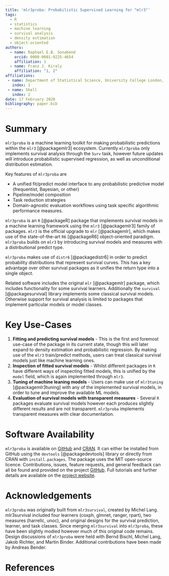 ```yaml
---
title: 'mlr3proba: Probabilistic Supervised Learning for "mlr3"'
tags:
  - R
  - statistics
  - machine learning
  - survival analysis
  - density estimation
  - object-oriented
authors:
  - name: Raphael E.B. Sonabend
    orcid: 0000-0001-9225-4654
    affiliation: 1
  - name: Franz J. Kiraly
    affiliation: "1, 2"
affiliations:
 - name: Department of Statistical Science, University College London, Gower Street, London WC1E 6BT, United Kingdom
   index: 1
 - name: Shell
   index: 2
date: 17 February 2020
bibliography: paper.bib
---
```


# Summary

`mlr3proba` is a machine learning toolkit for making probabilistic predictions within the `mlr3` [@packagemlr3] ecosystem. Currently `mlr3proba` only implements survival analysis through the `Surv` task, however future updates will introduce probabilistic supervised regression, as well as unconditional distribution estimation.

Key features of `mlr3proba` are

* A unified fit/predict model interface to any probabilistic predictive model (frequentist, Bayesian, or other)
* Pipeline/model composition
* Task reduction strategies
* Domain-agnostic evaluation workflows using task specific algorithmic performance measures.

`mlr3proba` is an `R` [@packageR] package that implements survival models in a machine learning framework using the `mlr3` [@packagemlr3] family of packages. `mlr3` is the official upgrade to `mlr` [@packagemlr], which makes use of the state-of-the-art `R6` [@packageR6] object-oriented paradigm. `mlr3proba` builds on `mlr3` by introducing survival models and measures with a distributional predict type.

`mlr3proba`  makes use of `distr6` [@packagedistr6] in order to predict probability distributions that represent survival curves. This has a key advantage over other survival packages as it unifies the return type into a single object. 

Related software includes the original `mlr` [@packagemlr] package, which includes functionality for some survival learners. Additionally the `survival` [@packagesurvival] library implements some classical survival models. Otherwise support for survival analysis is limited to packages that implement particular models or model classes.

# Key Use-Cases

1. **Fitting and predicting survival models** - This is the first and foremost use-case of the package in its current state, though this will later expand to density estimation and probabilistic regression. By making use of the `mlr3` train/predict methods, users can treat classical survival models just like machine learning ones.
2. **Inspection of fitted survival models** - Whilst different packages in `R` have different ways of inspecting fitted models, this is unified by the `model` field, which is again implemented through `mlr3`.
3. **Tuning of machine leaning models** - Users can make use of `mlr3tuning` [@packagemlr3tuning] with any of the implemented survival models, in order to tune and improve the available ML models.
4. **Evaluation of survival models with transparent measures** - Several `R` packages evaluate survival models however each produces slightly different results and are not transparent. `mlr3proba` implements transparent measures with clear documentation.

# Software Availability

`mlr3proba` is available on [GitHub](https://github.com/mlr-org/mlr3proba) and [CRAN](https://CRAN.R-project.org/package=mlr3proba). It can either be installed from GitHub using the `devtools` [@packagedevtools] library or directly from CRAN with `install.packages`. The package uses the MIT open-source licence. Contributions, issues, feature requests, and general feedback can all be found and provided on the project [GitHub](https://github.com/mlr-org/mlr3proba). Full tutorials and further details are available on the [project website](https://mlr3proba.mlr-org.com/).

# Acknowledgements
`mlr3proba` was originally built from `mlr3survival`, created by Michel Lang. mlr3survival included four learners (coxph, glmnet, ranger, rpart), two measures (harrellc, unoc), and original designs for the survival prediction, learner, and task classes. Since merging `mlr3survival` into `mlr3proba`, these have been slightly modied however much of this original code remains. Design discussions of `mlr3proba` were held with Bernd Bischl, Michel Lang, Jakob Richter, and Martin Binder. Additional contributions have been made by Andreas Bender.

# References